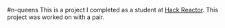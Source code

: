 #n-queens
This is a project I completed as a student at [Hack Reactor](http://www.hackreactor.com/). This project was worked on with a pair.
